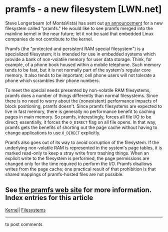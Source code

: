 # pramfs - a new filesystem [LWN.net]

Steve Longerbeam (of MontaVista) has sent out [an announcement](http://lwn.net/Articles/74122/) for a new filesystem called "pramfs." He would like to see pramfs merged into the mainline kernel in the near future; let it not be said that embedded Linux companies do not contribute to the kernel. 

Pramfs (the "protected and persistent RAM special filesystem") is a specialized filesystem; it is intended for use in embedded systems which provide a bank of non-volatile memory for user data storage. Think, for example, of a phone book housed within a mobile telephone. Such memory tends to be fast, but it is not normally part of the system's regular core memory. It also tends to be important; cell phone users will not tolerate a phone which scrambles their phone numbers. 

To meet the special needs presented by non-volatile RAM filesystems, pramfs does a number of things differently than normal filesystems. Since there is no need to worry about the (nonexistent) performance impacts of block positioning, pramfs doesn't. Since pramfs filesystems are expected to live in fast memory, there is generally no performance benefit to caching pages in main memory. So pramfs, interestingly, forces all file I/O to be direct; essentially, it forces the `O_DIRECT` flag on all file opens. In that way, pramfs gets the benefits of shorting out the page cache without having to change applications to use `O_DIRECT` explicitly. 

Pramfs also goes out of its way to avoid corruption of the filesystem. If the underlying non-volatile RAM is represented in the system's page tables, it is marked read-only to keep a stray write from trashing things. When an explicit write to the filesystem is performed, the page permissions are changed only for the time required to perform the I/O. Pramfs disallows writes from the page cache; one practical result of that prohibition is that shared mappings of pramfs-hosted files are not possible. 

See [the pramfs web site](http://pramfs.sourceforge.net/) for more information.  
Index entries for this article  
---  
[Kernel](/Kernel/Index)| [Filesystems](/Kernel/Index#Filesystems)  
  


* * *

to post comments 
